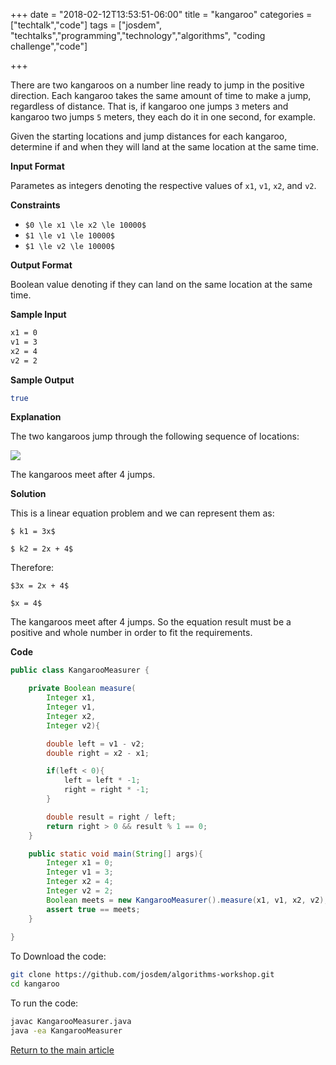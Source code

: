 +++
date = "2018-02-12T13:53:51-06:00"
title = "kangaroo"
categories = ["techtalk","code"]
tags = ["josdem", "techtalks","programming","technology","algorithms", "coding challenge","code"]

+++

There are two kangaroos on a number line ready to jump in the positive direction. Each kangaroo takes the same amount of time to make a jump, regardless of distance. That is, if kangaroo one jumps `3` meters and kangaroo two jumps `5` meters, they each do it in one second, for example.

Given the starting locations and jump distances for each kangaroo, determine if and when they will land at the same location at the same time.

**Input Format**

Parametes as integers denoting the respective values of `x1`, `v1`, `x2`, and `v2`.

**Constraints**

* `$0 \le x1 \le x2 \le 10000$`
* `$1 \le v1 \le 10000$`
* `$1 \le v2 \le 10000$`

**Output Format**

Boolean value denoting if they can land on the same location at the same time.

**Sample Input**

```bash
x1 = 0
v1 = 3 
x2 = 4 
v2 = 2
```

**Sample Output**

```bash
true
```

**Explanation**

The two kangaroos jump through the following sequence of locations: 

<img src="/img/techtalks/algorithms/kangaroo.png"/>

The kangaroos meet after 4 jumps.

**Solution**

This is a linear equation problem and we can represent them as:

`$ k1 = 3x$`

`$ k2 = 2x + 4$`

Therefore:

`$3x = 2x + 4$`

`$x = 4$`

The kangaroos meet after 4 jumps. So the equation result must be a positive and whole number in order to fit the requirements.

**Code**

```java
public class KangarooMeasurer {

	private Boolean measure(
		Integer x1, 
		Integer v1,
		Integer x2,
		Integer v2){

		double left = v1 - v2;
		double right = x2 - x1;

		if(left < 0){
			left = left * -1;
			right = right * -1;
		}

		double result = right / left;		
		return right > 0 && result % 1 == 0;
	}

	public static void main(String[] args){
		Integer x1 = 0;
		Integer v1 = 3;
		Integer x2 = 4;
		Integer v2 = 2;
		Boolean meets = new KangarooMeasurer().measure(x1, v1, x2, v2);
		assert true == meets;
	}
	
}
```

To Download the code:


```bash
git clone https://github.com/josdem/algorithms-workshop.git
cd kangaroo
```

To run the code:

```bash
javac KangarooMeasurer.java
java -ea KangarooMeasurer
```


[Return to the main article](/techtalk/algorithms)